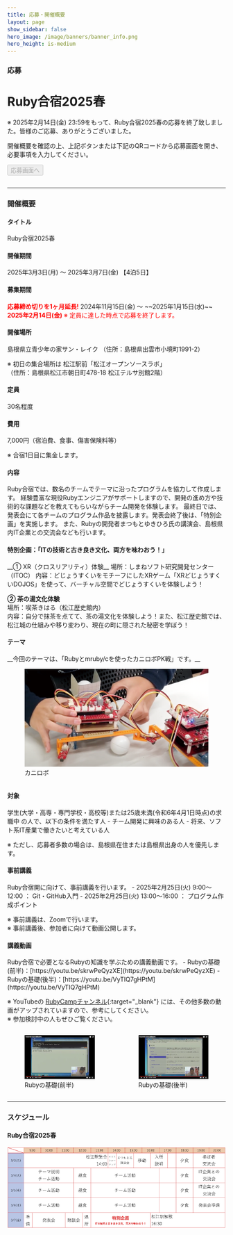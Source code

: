 ```yaml
---
title: 応募・開催概要
layout: page
show_sidebar: false
hero_image: /image/banners/banner_info.png
hero_height: is-medium
---
```


<h3 class="block">
  <span class="icon-text has-text-info-dark">
    <span class="icon">
      <i class="fas fa-file-alt"></i>
    </span>
    <span>応募</span>
  </span>
</h3>

<h1 class="has-text-centered has-text-danger-dark">Ruby合宿2025春</h1>

<div class="notification is-danger is-light">
※ 2025年2月14日(金) 23:59をもって、Ruby合宿2025春の応募を終了致しました。皆様のご応募、ありがとうございました。
</div>

<div class="columns is-centered">
  <div class="column is-12">
    <p class="has-text-centered">
      <span>開催概要を確認の上、上記ボタンまたは下記のQRコードから応募画面を開き、必要事項を入力してください。</span>
    </p>
    <p class="has-text-centered">
      <button class="button is-large is-rounded is-link" disabled>応募画面へ</button>
    </p>
  </div>
</div>

---

<h3 class="block" class="has-text-info-dark">
  <span class="icon-text">
    <span class="icon">
      <i class="fas fa-gem"></i>
    </span>
    <span>開催概要</span>
  </span>
</h3>

<h4 class="has-text-success-dark">タイトル</h4>
Ruby合宿2025春

<h4 class="has-text-success-dark">開催期間</h4>
2025年3月3日(月) 〜 2025年3月7日(金) 【4泊5日】

<h4 class="has-text-success-dark">募集期間</h4>
<strong style="color: red;">応募締め切りを1ヶ月延長!</strong>  
2024年11月15日(金) 〜 ~~2025年1月15日(水)~~　<strong style="color: red;">2025年2月14日(金)</strong>  
<span style="color: red;">※ 定員に達した時点で応募を終了します。</span>  

<h4 class="has-text-success-dark">開催場所</h4>
島根県立青少年の家サン・レイク  
（住所：島根県出雲市小境町1991-2）

※ 初日の集合場所は 松江駅前「松江オープンソースラボ」  
（住所：島根県松江市朝日町478-18 松江テルサ別館2階）

<h4 class="has-text-success-dark">定員</h4>
30名程度  

<h4 class="has-text-success-dark">費用</h4>
7,000円（宿泊費、食事、傷害保険料等）

※ 合宿1日目に集金します。

<h4 class="has-text-success-dark">内容</h4>
Ruby合宿では、数名のチームでテーマに沿ったプログラムを協力して作成します。  
経験豊富な現役Rubyエンジニアがサポートしますので、開発の進め方や技術的な課題などを教えてもらいながらチーム開発を体験します。  
最終日では、発表会にて各チームのプログラム作品を披露します。発表会終了後は、「特別企画」を実施します。  
また、Rubyの開発者まつもとゆきひろ氏の講演会、島根県内IT企業との交流会なども行います。  

<h4 class="has-text-danger-dark">特別企画：「ITの技術と古き良き文化、両方を味わおう！」</h4>
__① XR（クロスリアリティ）体験__  
場所：しまねソフト研究開発センター（ITOC）  
内容：どじょうすくいをモチーフにしたXRゲーム「XRどじょうすくいDOJOS」を使って、バーチャル空間でどじょうすくいを体験しよう！  
  
__② 茶の湯文化体験__  
場所：喫茶きはる（松江歴史館内）  
内容：自分で抹茶を点てて、茶の湯文化を体験しよう！また、松江歴史館では、松江城の仕組みや移り変わり、現在の町に隠された秘密を学ぼう！  

<h4 class="has-text-success-dark">テーマ</h4>
__今回のテーマは、「Rubyとmruby/cを使ったカニロボPK戦」です。__

<div class="columns">
  <div class="column is-one-third">
    <figure class="image">
      <img src="/image/2025-spring/2025_spring_game.png" alt="カニロボ">
      <figcaption>
        カニロボ
      </figcaption>
    </figure>
  </div>
</div> 

<h4 class="has-text-success-dark">対象</h4>
学生(大学・高専・専門学校・高校等)または25歳未満(令和6年4月1日時点)の求職中 の人で、以下の条件を満たす人  
- チーム開発に興味のある人
- 将来、ソフト系IT産業で働きたいと考えている人

※ ただし、応募者多数の場合は、島根県在住または島根県出身の人を優先します。

<h4 class="has-text-success-dark">事前講義</h4>
Ruby合宿開に向けて、事前講義を行います。  
- 2025年2月25日(火) 9:00〜12:00 ： Git・GitHub入門
- 2025年2月25日(火) 13:00〜16:00 ： プログラム作成ポイント
  
※ 事前講義は、Zoomで行います。  
※ 事前講義後、参加者に向けて動画公開します。  

<h4 class="has-text-success-dark">講義動画</h4>
Ruby合宿で必要となるRubyの知識を学ぶための講義動画です。  
- Rubyの基礎(前半)：[https://youtu.be/skrwPeQyzXE](https://youtu.be/skrwPeQyzXE)
- Rubyの基礎(後半)：[https://youtu.be/VyTIQ7gHPtM](https://youtu.be/VyTIQ7gHPtM)

※ YouTubeの [RubyCampチャンネル](https://www.youtube.com/channel/UC_zQBDRY64nWoQ56jcBEW5g){:target="_blank"} には、その他多数の動画がアップされていますので、参考にしてください。  
※ 参加検討中の人もぜひご覧ください。

<div class="columns">
  <div class="column is-one-third">
    <figure class="image">
      <img src="/image/info/ruby_lecture_1_tmb.png" alt="Rubyの基礎(前半)">
      <figcaption>
        Rubyの基礎(前半)
      </figcaption>
    </figure>
  </div>
  <div class="column is-one-third">
    <figure class="image">
      <img src="/image/info/ruby_lecture_2_tmb.png" alt="Rubyの基礎(後半)">
      <figcaption>
        Rubyの基礎(後半)
      </figcaption>
    </figure>
  </div>
</div> 

---

<h3 class="block" class="has-text-info-dark">
  <span class="icon-text">
    <span class="icon">
      <i class="fas fa-calendar"></i>
    </span>
    <span>スケジュール</span>
  </span>
</h3>

<h4 class="has-text-danger-dark">Ruby合宿2025春</h4>

![Ruby合宿2025春スケジュール](/image/2025-spring/2025_spring_schedule.png "Ruby合宿2025春スケジュール")
